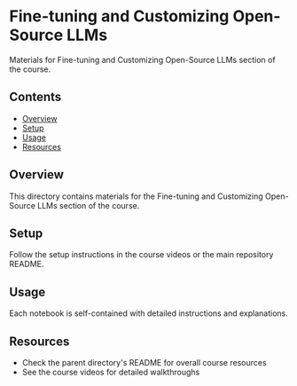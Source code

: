 # Fine-tuning and Customizing Open-Source LLMs

Materials for Fine-tuning and Customizing Open-Source LLMs section of the course.

## Contents

- [Overview](#overview)
- [Setup](#setup)
- [Usage](#usage)
- [Resources](#resources)

## Overview

This directory contains materials for the Fine-tuning and Customizing Open-Source LLMs section of the course.

## Setup

Follow the setup instructions in the course videos or the main repository README.

## Usage

Each notebook is self-contained with detailed instructions and explanations.

## Resources

- Check the parent directory's README for overall course resources
- See the course videos for detailed walkthroughs
